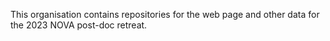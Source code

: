 This organisation contains repositories for the web page and other data for the 2023 NOVA post-doc retreat.
